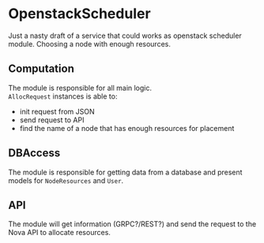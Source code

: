 # OpenstackScheduler
Just a nasty draft of a service that could works
as openstack scheduler module. Choosing a node with 
enough resources.
## Computation
The module is responsible for all main logic.  
`AllocRequest` instances is able to:
* init request from JSON
* send request to API
* find the name of a node that has enough resources for placement

## DBAccess
The module is responsible for getting data from a database 
and present models for `NodeResources` and `User`.

## API
The module will get information (GRPC?/REST?) and send the request 
to the Nova API to allocate resources.
